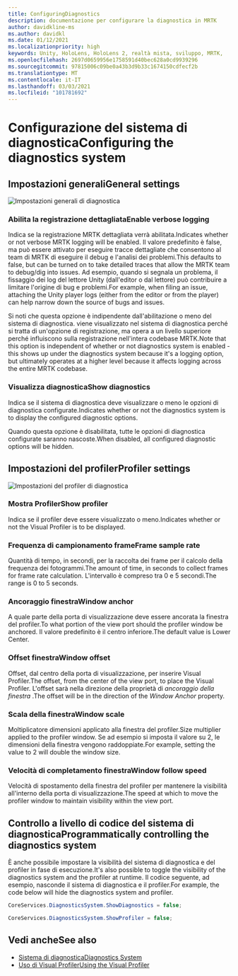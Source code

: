 ```yaml
---
title: ConfiguringDiagnostics
description: documentazione per configurare la diagnostica in MRTK
author: davidkline-ms
ms.author: davidkl
ms.date: 01/12/2021
ms.localizationpriority: high
keywords: Unity, HoloLens, HoloLens 2, realtà mista, sviluppo, MRTK,
ms.openlocfilehash: 2697d0659956e1758591d40bec628a0cd9939296
ms.sourcegitcommit: 97815006c09be0a43b3d9b33c1674150cdfecf2b
ms.translationtype: MT
ms.contentlocale: it-IT
ms.lasthandoff: 03/03/2021
ms.locfileid: "101781692"
---
```

# <a name="configuring-the-diagnostics-system"></a><span data-ttu-id="8d6b1-104">Configurazione del sistema di diagnostica</span><span class="sxs-lookup"><span data-stu-id="8d6b1-104">Configuring the diagnostics system</span></span>

## <a name="general-settings"></a><span data-ttu-id="8d6b1-105">Impostazioni generali</span><span class="sxs-lookup"><span data-stu-id="8d6b1-105">General settings</span></span>

![Impostazioni generali di diagnostica](../images/diagnostics/DiagnosticsGeneralSettings.png)

### <a name="enable-verbose-logging"></a><span data-ttu-id="8d6b1-107">Abilita la registrazione dettagliata</span><span class="sxs-lookup"><span data-stu-id="8d6b1-107">Enable verbose logging</span></span>

<span data-ttu-id="8d6b1-108">Indica se la registrazione MRTK dettagliata verrà abilitata.</span><span class="sxs-lookup"><span data-stu-id="8d6b1-108">Indicates whether or not verbose MRTK logging will be enabled.</span></span> <span data-ttu-id="8d6b1-109">Il valore predefinito è false, ma può essere attivato per eseguire tracce dettagliate che consentono al team di MRTK di eseguire il debug e l'analisi dei problemi.</span><span class="sxs-lookup"><span data-stu-id="8d6b1-109">This defaults to false, but can be turned on to take detailed traces that allow the MRTK team to debug/dig into issues.</span></span> <span data-ttu-id="8d6b1-110">Ad esempio, quando si segnala un problema, il fissaggio dei log del lettore Unity (dall'editor o dal lettore) può contribuire a limitare l'origine di bug e problemi.</span><span class="sxs-lookup"><span data-stu-id="8d6b1-110">For example, when filing an issue, attaching the Unity player logs (either from the editor or from the player) can help narrow down the source of bugs and issues.</span></span>

<span data-ttu-id="8d6b1-111">Si noti che questa opzione è indipendente dall'abilitazione o meno del sistema di diagnostica. viene visualizzato nel sistema di diagnostica perché si tratta di un'opzione di registrazione, ma opera a un livello superiore perché influiscono sulla registrazione nell'intera codebase MRTK.</span><span class="sxs-lookup"><span data-stu-id="8d6b1-111">Note that this option is independent of whether or not diagnostics system is enabled - this shows up under the diagnostics system because it's a logging option, but ultimately operates at a higher level because it affects logging across the entire MRTK codebase.</span></span>

### <a name="show-diagnostics"></a><span data-ttu-id="8d6b1-112">Visualizza diagnostica</span><span class="sxs-lookup"><span data-stu-id="8d6b1-112">Show diagnostics</span></span>

<span data-ttu-id="8d6b1-113">Indica se il sistema di diagnostica deve visualizzare o meno le opzioni di diagnostica configurate.</span><span class="sxs-lookup"><span data-stu-id="8d6b1-113">Indicates whether or not the diagnostics system is to display the configured diagnostic options.</span></span>

<span data-ttu-id="8d6b1-114">Quando questa opzione è disabilitata, tutte le opzioni di diagnostica configurate saranno nascoste.</span><span class="sxs-lookup"><span data-stu-id="8d6b1-114">When disabled, all configured diagnostic options will be hidden.</span></span>

## <a name="profiler-settings"></a><span data-ttu-id="8d6b1-115">Impostazioni del profiler</span><span class="sxs-lookup"><span data-stu-id="8d6b1-115">Profiler settings</span></span>

![Impostazioni del profiler di diagnostica](../images/diagnostics/DiagnosticsProfilerSettings.png)

### <a name="show-profiler"></a><span data-ttu-id="8d6b1-117">Mostra Profiler</span><span class="sxs-lookup"><span data-stu-id="8d6b1-117">Show profiler</span></span>

<span data-ttu-id="8d6b1-118">Indica se il profiler deve essere visualizzato o meno.</span><span class="sxs-lookup"><span data-stu-id="8d6b1-118">Indicates whether or not the Visual Profiler is to be displayed.</span></span>

### <a name="frame-sample-rate"></a><span data-ttu-id="8d6b1-119">Frequenza di campionamento frame</span><span class="sxs-lookup"><span data-stu-id="8d6b1-119">Frame sample rate</span></span>

<span data-ttu-id="8d6b1-120">Quantità di tempo, in secondi, per la raccolta dei frame per il calcolo della frequenza dei fotogrammi.</span><span class="sxs-lookup"><span data-stu-id="8d6b1-120">The amount of time, in seconds to collect frames for frame rate calculation.</span></span> <span data-ttu-id="8d6b1-121">L'intervallo è compreso tra 0 e 5 secondi.</span><span class="sxs-lookup"><span data-stu-id="8d6b1-121">The range is 0 to 5 seconds.</span></span>

### <a name="window-anchor"></a><span data-ttu-id="8d6b1-122">Ancoraggio finestra</span><span class="sxs-lookup"><span data-stu-id="8d6b1-122">Window anchor</span></span>

<span data-ttu-id="8d6b1-123">A quale parte della porta di visualizzazione deve essere ancorata la finestra del profiler.</span><span class="sxs-lookup"><span data-stu-id="8d6b1-123">To what portion of the view port should the profiler window be anchored.</span></span> <span data-ttu-id="8d6b1-124">Il valore predefinito è il centro inferiore.</span><span class="sxs-lookup"><span data-stu-id="8d6b1-124">The default value is Lower Center.</span></span>

### <a name="window-offset"></a><span data-ttu-id="8d6b1-125">Offset finestra</span><span class="sxs-lookup"><span data-stu-id="8d6b1-125">Window offset</span></span>

<span data-ttu-id="8d6b1-126">Offset, dal centro della porta di visualizzazione, per inserire Visual Profiler.</span><span class="sxs-lookup"><span data-stu-id="8d6b1-126">The offset, from the center of the view port, to place the Visual Profiler.</span></span> <span data-ttu-id="8d6b1-127">L'offset sarà nella direzione della proprietà di *ancoraggio della finestra* .</span><span class="sxs-lookup"><span data-stu-id="8d6b1-127">The offset will be in the direction of the *Window Anchor* property.</span></span>

### <a name="window-scale"></a><span data-ttu-id="8d6b1-128">Scala della finestra</span><span class="sxs-lookup"><span data-stu-id="8d6b1-128">Window scale</span></span>

<span data-ttu-id="8d6b1-129">Moltiplicatore dimensioni applicato alla finestra del profiler.</span><span class="sxs-lookup"><span data-stu-id="8d6b1-129">Size multiplier applied to the profiler window.</span></span> <span data-ttu-id="8d6b1-130">Se ad esempio si imposta il valore su 2, le dimensioni della finestra vengono raddoppiate.</span><span class="sxs-lookup"><span data-stu-id="8d6b1-130">For example, setting the value to 2 will double the window size.</span></span>

### <a name="window-follow-speed"></a><span data-ttu-id="8d6b1-131">Velocità di completamento finestra</span><span class="sxs-lookup"><span data-stu-id="8d6b1-131">Window follow speed</span></span>

<span data-ttu-id="8d6b1-132">Velocità di spostamento della finestra del profiler per mantenere la visibilità all'interno della porta di visualizzazione.</span><span class="sxs-lookup"><span data-stu-id="8d6b1-132">The speed at which to move the profiler window to maintain visibility within the view port.</span></span>

## <a name="programmatically-controlling-the-diagnostics-system"></a><span data-ttu-id="8d6b1-133">Controllo a livello di codice del sistema di diagnostica</span><span class="sxs-lookup"><span data-stu-id="8d6b1-133">Programmatically controlling the diagnostics system</span></span>

<span data-ttu-id="8d6b1-134">È anche possibile impostare la visibilità del sistema di diagnostica e del profiler in fase di esecuzione.</span><span class="sxs-lookup"><span data-stu-id="8d6b1-134">It's also possible to toggle the visibility of the diagnostics system and the profiler at runtime.</span></span> <span data-ttu-id="8d6b1-135">Il codice seguente, ad esempio, nasconde il sistema di diagnostica e il profiler.</span><span class="sxs-lookup"><span data-stu-id="8d6b1-135">For example, the code below will hide the diagnostics system and profiler.</span></span>

```c#
CoreServices.DiagnosticsSystem.ShowDiagnostics = false;

CoreServices.DiagnosticsSystem.ShowProfiler = false;
```

## <a name="see-also"></a><span data-ttu-id="8d6b1-136">Vedi anche</span><span class="sxs-lookup"><span data-stu-id="8d6b1-136">See also</span></span>

- [<span data-ttu-id="8d6b1-137">Sistema di diagnostica</span><span class="sxs-lookup"><span data-stu-id="8d6b1-137">Diagnostics System</span></span>](diagnostics-system-getting-started.md)
- [<span data-ttu-id="8d6b1-138">Uso di Visual Profiler</span><span class="sxs-lookup"><span data-stu-id="8d6b1-138">Using the Visual Profiler</span></span>](using-visual-profiler.md)
